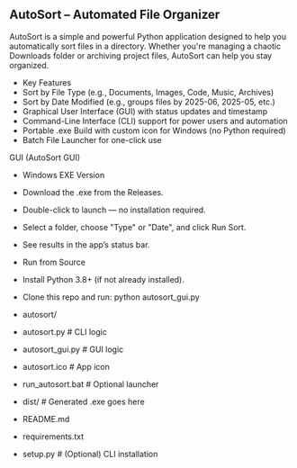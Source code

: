 ## AutoSort – Automated File Organizer
AutoSort is a simple and powerful Python application designed to help you automatically sort files in a directory. Whether you're managing a chaotic Downloads folder or archiving project files, AutoSort can help you stay organized.


- Key Features
 - Sort by File Type (e.g., Documents, Images, Code, Music, Archives)
 - Sort by Date Modified (e.g., groups files by 2025-06, 2025-05, etc.)
 - Graphical User Interface (GUI) with status updates and timestamp
 - Command-Line Interface (CLI) support for power users and automation
 - Portable .exe Build with custom icon for Windows (no Python required)
 - Batch File Launcher for one-click use

GUI (AutoSort GUI)
- Windows EXE Version
 - Download the .exe from the Releases.
 - Double-click to launch — no installation required.
 - Select a folder, choose "Type" or "Date", and click Run Sort.
 - See results in the app’s status bar.

- Run from Source
 - Install Python 3.8+ (if not already installed).
 - Clone this repo and run: python autosort_gui.py

- autosort/
 - autosort.py           # CLI logic
 - autosort_gui.py       # GUI logic
 - autosort.ico          # App icon
 - run_autosort.bat      # Optional launcher
 - dist/                 # Generated .exe goes here
 - README.md
 - requirements.txt
 - setup.py              # (Optional) CLI installation